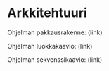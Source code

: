 # Arkkitehtuuri

Ohjelman pakkausrakenne:
(link)

Ohjelman luokkakaavio:
(link)

Ohjelman sekvenssikaavio:
(link)
